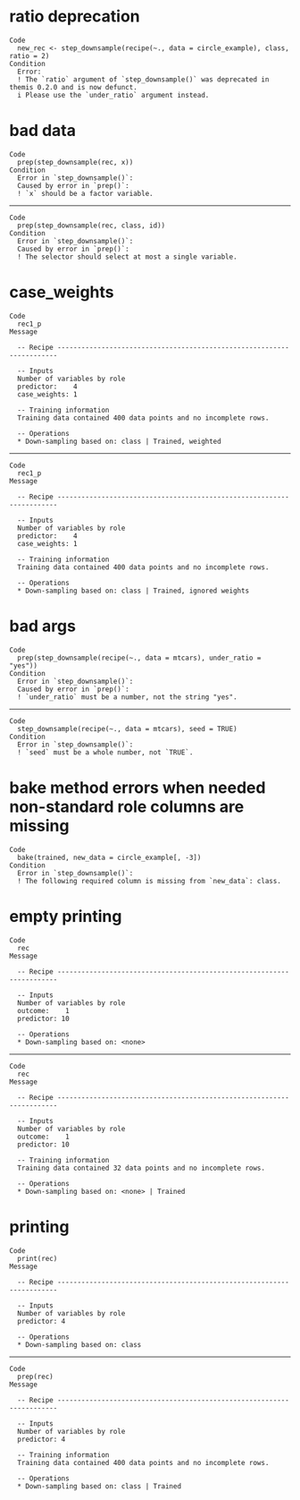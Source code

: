 # ratio deprecation

    Code
      new_rec <- step_downsample(recipe(~., data = circle_example), class, ratio = 2)
    Condition
      Error:
      ! The `ratio` argument of `step_downsample()` was deprecated in themis 0.2.0 and is now defunct.
      i Please use the `under_ratio` argument instead.

# bad data

    Code
      prep(step_downsample(rec, x))
    Condition
      Error in `step_downsample()`:
      Caused by error in `prep()`:
      ! `x` should be a factor variable.

---

    Code
      prep(step_downsample(rec, class, id))
    Condition
      Error in `step_downsample()`:
      Caused by error in `prep()`:
      ! The selector should select at most a single variable.

# case_weights

    Code
      rec1_p
    Message
      
      -- Recipe ----------------------------------------------------------------------
      
      -- Inputs 
      Number of variables by role
      predictor:    4
      case_weights: 1
      
      -- Training information 
      Training data contained 400 data points and no incomplete rows.
      
      -- Operations 
      * Down-sampling based on: class | Trained, weighted

---

    Code
      rec1_p
    Message
      
      -- Recipe ----------------------------------------------------------------------
      
      -- Inputs 
      Number of variables by role
      predictor:    4
      case_weights: 1
      
      -- Training information 
      Training data contained 400 data points and no incomplete rows.
      
      -- Operations 
      * Down-sampling based on: class | Trained, ignored weights

# bad args

    Code
      prep(step_downsample(recipe(~., data = mtcars), under_ratio = "yes"))
    Condition
      Error in `step_downsample()`:
      Caused by error in `prep()`:
      ! `under_ratio` must be a number, not the string "yes".

---

    Code
      step_downsample(recipe(~., data = mtcars), seed = TRUE)
    Condition
      Error in `step_downsample()`:
      ! `seed` must be a whole number, not `TRUE`.

# bake method errors when needed non-standard role columns are missing

    Code
      bake(trained, new_data = circle_example[, -3])
    Condition
      Error in `step_downsample()`:
      ! The following required column is missing from `new_data`: class.

# empty printing

    Code
      rec
    Message
      
      -- Recipe ----------------------------------------------------------------------
      
      -- Inputs 
      Number of variables by role
      outcome:    1
      predictor: 10
      
      -- Operations 
      * Down-sampling based on: <none>

---

    Code
      rec
    Message
      
      -- Recipe ----------------------------------------------------------------------
      
      -- Inputs 
      Number of variables by role
      outcome:    1
      predictor: 10
      
      -- Training information 
      Training data contained 32 data points and no incomplete rows.
      
      -- Operations 
      * Down-sampling based on: <none> | Trained

# printing

    Code
      print(rec)
    Message
      
      -- Recipe ----------------------------------------------------------------------
      
      -- Inputs 
      Number of variables by role
      predictor: 4
      
      -- Operations 
      * Down-sampling based on: class

---

    Code
      prep(rec)
    Message
      
      -- Recipe ----------------------------------------------------------------------
      
      -- Inputs 
      Number of variables by role
      predictor: 4
      
      -- Training information 
      Training data contained 400 data points and no incomplete rows.
      
      -- Operations 
      * Down-sampling based on: class | Trained

